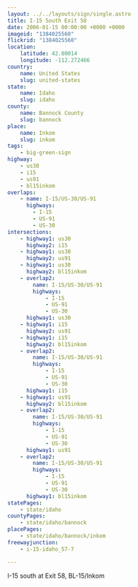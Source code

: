 ```yaml
---
layout: ../../layouts/sign/single.astro
title: I-15 South Exit 58
date: 2006-01-15 00:00:00 +0000 +0000
imageid: "1384025560"
flickrid: "1384025560"
location:
    latitude: 42.80014
    longitude: -112.272466
country:
    name: United States
    slug: united-states
state:
    name: Idaho
    slug: idaho
county:
    name: Bannock County
    slug: bannock
place:
    name: Inkom
    slug: inkom
tags:
    - big-green-sign
highway:
    - us30
    - i15
    - us91
    - bl15inkom
overlaps:
    - name: I-15/US-30/US-91
      highways:
        - I-15
        - US-91
        - US-30
intersections:
    - highway1: us30
      highway2: i15
    - highway1: us30
      highway2: us91
    - highway1: us30
      highway2: bl15inkom
    - overlap2:
        name: I-15/US-30/US-91
        highways:
            - I-15
            - US-91
            - US-30
      highway1: us30
    - highway1: i15
      highway2: us91
    - highway1: i15
      highway2: bl15inkom
    - overlap2:
        name: I-15/US-30/US-91
        highways:
            - I-15
            - US-91
            - US-30
      highway1: i15
    - highway1: us91
      highway2: bl15inkom
    - overlap2:
        name: I-15/US-30/US-91
        highways:
            - I-15
            - US-91
            - US-30
      highway1: us91
    - overlap2:
        name: I-15/US-30/US-91
        highways:
            - I-15
            - US-91
            - US-30
      highway1: bl15inkom
statePages:
    - state/idaho
countyPages:
    - state/idaho/bannock
placePages:
    - state/idaho/bannock/inkom
freewayjunction:
    - i-15-idaho_57-7

---
```

I-15 south at Exit 58, BL-15/Inkom